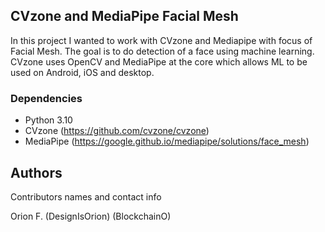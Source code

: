 ## CVzone and MediaPipe Facial Mesh 

In this project I wanted to work with CVzone and Mediapipe with focus of Facial Mesh. The goal is to do detection of a face using machine learning. CVzone uses OpenCV and MediaPipe at the core which allows ML to be used on Android, iOS and desktop.

### Dependencies

* Python 3.10
* CVzone (https://github.com/cvzone/cvzone)
* MediaPipe (https://google.github.io/mediapipe/solutions/face_mesh)


## Authors

Contributors names and contact info

Orion F.
(DesignIsOrion)
(BlockchainO)
